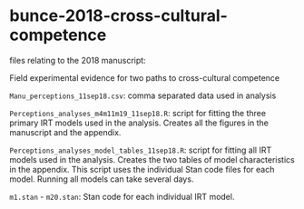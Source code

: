 # bunce-2018-cross-cultural-competence
files relating to the 2018 manuscript:

Field experimental evidence for two paths to cross-cultural competence


``Manu_perceptions_11sep18.csv``: comma separated data used in analysis

``Perceptions_analyses_m4m11m19_11sep18.R``: script for fitting the three primary IRT models used in the analysis. Creates all the figures in the manuscript and the appendix.

``Perceptions_analyses_model_tables_11sep18.R``: script for fitting all IRT models used in the analysis. Creates the two tables of model characteristics in the appendix. This script uses the individual Stan code files for each model. Running all models can take several days.

``m1.stan`` - ``m20.stan``: Stan code for each individual IRT model.
